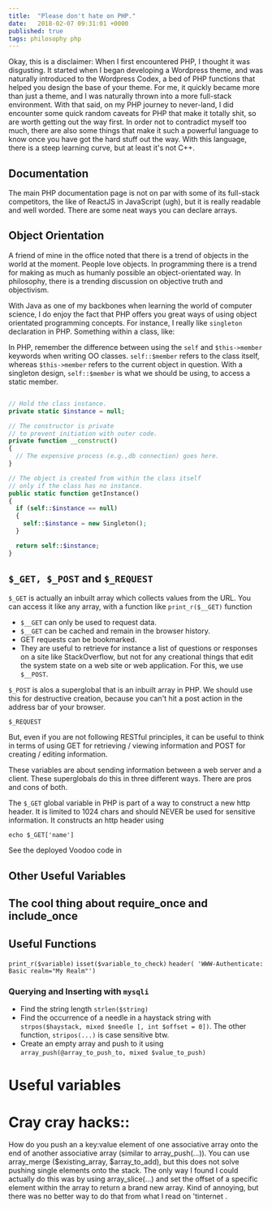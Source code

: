 ```yaml
---
title:  "Please don't hate on PHP."
date:   2018-02-07 09:31:01 +0000
published: true
tags: philosophy php
---
```



Okay, this is a disclaimer: When I first encountered PHP, I thought it was disgusting. It started when I began developing a Wordpress theme, and was naturally introduced to the Wordpress Codex, a bed of PHP functions that helped you design the base of your theme. For me, it quickly became more than just a theme, and I was naturally thrown into a more full-stack environment. With that said, on my PHP journey to never-land, I did encounter some quick random caveats for PHP that make it totally shit, so are worth getting out the way first. In order not to contradict myself too much, there are also some things that make it such a powerful language to know once you have got the hard stuff out the way. With this language, there is a steep learning curve, but at least it's not C++.

## Documentation

The main PHP documentation page is not on par with some of its full-stack competitors, the like of ReactJS in JavaScript (ugh), but it is really readable and well worded. There are some neat ways you can declare arrays.

## Object Orientation

A friend of mine in the office noted that there is a trend of objects in the world at the moment. People love objects. In programming there is a trend for making as much as humanly possible an object-orientated way. In philosophy, there is a trending discussion on objective truth and objectivism.

With Java as one of my backbones when learning the world of computer science, I do enjoy the fact that PHP offers you great ways of using object orientated programming concepts. For instance, I really like `singleton` declaration in PHP. Something within a class, like:

In PHP, remember the difference between using the `self` and `$this->member` keywords when writing OO classes. `self::$member` refers to the class itself, whereas `$this->member` refers to the current object in question. With a singleton design, `self::$member` is what we should be using, to access a static member.

```php

// Hold the class instance.
private static $instance = null;

// The constructor is private
// to prevent initiation with outer code.
private function __construct()
{
  // The expensive process (e.g.,db connection) goes here.
}

// The object is created from within the class itself
// only if the class has no instance.
public static function getInstance()
{
  if (self::$instance == null)
  {
    self::$instance = new Singleton();
  }

  return self::$instance;
}

```

## `$_GET, $_POST` and `$_REQUEST`

`$_GET` is actually an inbuilt array which collects values from the URL. You can access it like any array, with a function like `print_r($__GET)` function

* `$__GET` can only be used to request data.
* `$__GET` can be cached and remain in the browser history.
* GET requests can be bookmarked.
* They are useful to retrieve for instance a list of questions or responses on a site like StackOverflow, but not for any creational things that edit the system state on a web site or web application. For this, we use `$__POST`.

`$_POST` is alos a superglobal that is an inbuilt array in PHP. We should use this for destructive creation, because you can't hit a post action in the address bar of your browser.

`$_REQUEST`

But, even if you are not following RESTful principles, it can be useful to think in terms of using GET for retrieving / viewing information and POST for creating / editing information.


These variables are about sending information between a web server and a client. These superglobals do this in three different ways. There are pros and cons of both.

The `$_GET` global variable in PHP is part of a way to construct a new http header. It is limited to 1024 chars and should NEVER be used for sensitive information. It constructs an http header using

```
echo $_GET['name']
```

See the deployed Voodoo code in

## Other Useful Variables

## The cool thing about require_once and include_once

## Useful Functions

`print_r($variable)`
`isset($variable_to_check)`
`header( 'WWW-Authenticate: Basic realm="My Realm"')`


### Querying and Inserting with `mysqli`

* Find the string length `strlen($string)`
* Find the occurrence of a needle in a haystack string with `strpos($haystack, mixed $needle [, int $offset = 0])`. The other function, `stripos(...)` is case sensitive btw.
* Create an empty array and push to it using `array_push(@array_to_push_to, mixed $value_to_push)`


# Useful variables

# Cray cray hacks::

How do you push an a key:value element of one associative array onto the end of another associative array (similar to array_push(...)). You can use array_merge ($existing_array, $array_to_add), but this does not solve pushing single elements onto the stack. The only way I found I could actually do this was by using array_slice(...) and set the offset of a specific element within the array to return a brand new array. Kind of annoying, but there was no better way to do that from what I read on 'tinternet . 
